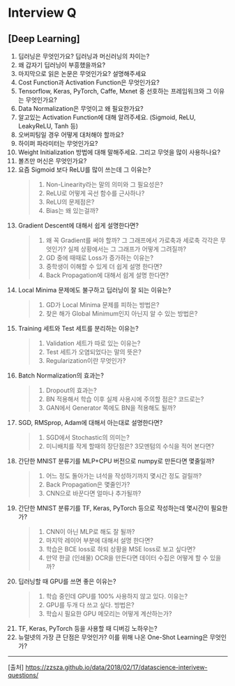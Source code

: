# Interview Q

## [Deep Learning]
01. 딥러닝은 무엇인가요? 딥러닝과 머신러닝의 차이는?
02. 왜 갑자기 딥러닝이 부흥했을까요?
03. 마지막으로 읽은 논문은 무엇인가요? 설명해주세요
04. Cost Function과 Activation Function은 무엇인가요?
05. Tensorflow, Keras, PyTorch, Caffe, Mxnet 중 선호하는 프레임워크와 그 이유는 무엇인가요?
06. Data Normalization은 무엇이고 왜 필요한가요?
07. 알고있는 Activation Function에 대해 알려주세요. (Sigmoid, ReLU, LeakyReLU, Tanh 등)
08. 오버피팅일 경우 어떻게 대처해야 할까요?
09. 하이퍼 파라미터는 무엇인가요?
10. Weight Initialization 방법에 대해 말해주세요. 그리고 무엇을 많이 사용하나요?
11. 볼츠만 머신은 무엇인가요?
12. 요즘 Sigmoid 보다 ReLU를 많이 쓰는데 그 이유는?
	> 1. Non-Linearity라는 말의 의미와 그 필요성은?
	> 2. ReLU로 어떻게 곡선 함수를 근사하나?
	> 3. ReLU의 문제점은?
	> 4. Bias는 왜 있는걸까?
13. Gradient Descent에 대해서 쉽게 설명한다면?
	> 1. 왜 꼭 Gradient를 써야 할까? 그 그래프에서 가로축과 세로축 각각은 무엇인가? 실제 상황에서는 그 그래프가 어떻게 그려질까?
	> 2. GD 중에 때때로 Loss가 증가하는 이유는?
	> 3. 중학생이 이해할 수 있게 더 쉽게 설명 한다면?
	> 4. Back Propagation에 대해서 쉽게 설명 한다면?
14. Local Minima 문제에도 불구하고 딥러닝이 잘 되는 이유는?
	> 1. GD가 Local Minima 문제를 피하는 방법은?
	> 2. 찾은 해가 Global Minimum인지 아닌지 알 수 있는 방법은?
15. Training 세트와 Test 세트를 분리하는 이유는?
	> 1. Validation 세트가 따로 있는 이유는?
	> 2. Test 세트가 오염되었다는 말의 뜻은?
	> 3. Regularization이란 무엇인가?
16. Batch Normalization의 효과는?
	> 1. Dropout의 효과는?
	> 2. BN 적용해서 학습 이후 실제 사용시에 주의할 점은? 코드로는?
	> 3. GAN에서 Generator 쪽에도 BN을 적용해도 될까?
17. SGD, RMSprop, Adam에 대해서 아는대로 설명한다면?
	> 1. SGD에서 Stochastic의 의미는?
	> 2. 미니배치를 작게 할때의 장단점은?
	> 3모멘텀의 수식을 적어 본다면?
18. 간단한 MNIST 분류기를 MLP+CPU 버전으로 numpy로 만든다면 몇줄일까?
	> 1. 어느 정도 돌아가는 녀석을 작성하기까지 몇시간 정도 걸릴까?
	> 2. Back Propagation은 몇줄인가?
	> 3. CNN으로 바꾼다면 얼마나 추가될까?
19. 간단한 MNIST 분류기를 TF, Keras, PyTorch 등으로 작성하는데 몇시간이 필요한가?
	> 1. CNN이 아닌 MLP로 해도 잘 될까?
	> 2. 마지막 레이어 부분에 대해서 설명 한다면?
	> 3. 학습은 BCE loss로 하되 상황을 MSE loss로 보고 싶다면?
	> 4. 만약 한글 (인쇄물) OCR을 만든다면 데이터 수집은 어떻게 할 수 있을까?
20. 딥러닝할 때 GPU를 쓰면 좋은 이유는?
	> 1. 학습 중인데 GPU를 100% 사용하지 않고 있다. 이유는?
	> 2. GPU를 두개 다 쓰고 싶다. 방법은?
	> 33. 학습시 필요한 GPU 메모리는 어떻게 계산하는가?
21. TF, Keras, PyTorch 등을 사용할 때 디버깅 노하우는?
22. 뉴럴넷의 가장 큰 단점은 무엇인가? 이를 위해 나온 One-Shot Learning은 무엇인가?

---
[출처] https://zzsza.github.io/data/2018/02/17/datascience-interivew-questions/

